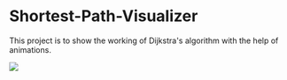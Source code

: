 # Shortest-Path-Visualizer
This project is to show the working of Dijkstra's algorithm with the help of animations.

<img src="https://user-images.githubusercontent.com/72847507/143874639-f716d053-bff5-418e-a3dc-874c25bae0cc.gif"><br>
